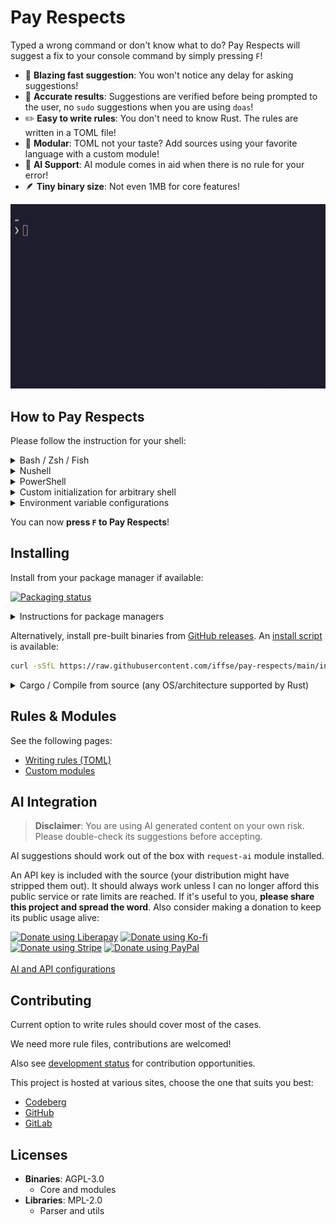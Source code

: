 # Pay Respects

Typed a wrong command or don't know what to do? Pay Respects will suggest a fix to your console command by simply pressing `F`!

- 🚀 **Blazing fast suggestion**: You won't notice any delay for asking suggestions!
- 🎯 **Accurate results**: Suggestions are verified before being prompted to the user, no `sudo` suggestions when you are using `doas`!
- ✏️ **Easy to write rules**: You don't need to know Rust. The rules are written in a TOML file!
- 🔩 **Modular**: TOML not your taste? Add sources using your favorite language with a custom module!
- 🤖 **AI Support**: AI module comes in aid when there is no rule for your error!
- 🪶 **Tiny binary size**: Not even 1MB for core features!

![showcase](https://raw.githubusercontent.com/iffse/static-assets/refs/heads/main/pay-respects/showcase.gif)

## How to Pay Respects

Please follow the instruction for your shell:

<details>
	<summary>Bash / Zsh / Fish</summary>

> Append the following line to your configuration file (`--alias` no longer required for v0.7+):
> ```sh
> eval "$(pay-respects bash --alias)"
> eval "$(pay-respects zsh --alias)"
> pay-respects fish --alias | source
> ```
> Arguments:
> - `--alias [alias]`: Alias to a custom key, defaults to `f`
> - `--nocnf`: Disables `command_not_found` handler

> Manual aliasing (**REMOVED** after v0.7):
> ```sh
> alias f="$(pay-respects bash)"
> alias f="$(pay-respects zsh)"
> alias f="$(pay-respects fish)"
> ```

</details>

<details>
	<summary>Nushell</summary>

> Add the following output to your configuration file:
> ```sh
> pay-respects nushell --alias [<alias>]
> ```

> Or save it as a file:
> ```sh
> pay-respects nushell --alias [<alias>] | save -f ~/.pay-respects.nu
> ```
> and source from your config file:
> ```sh
> source ~/.pay-respects.nu
> ```

</details>

<details>
	<summary>PowerShell</summary>

> Append the following output to your profile:
> ```pwsh
> pay-respects pwsh --alias [<alias>]
> ```

> Or directly pipe the output to your profile:
> ```pwsh
> pay-respects pwsh --alias [<alias>] >> $PROFILE
> ```

</details>

<details>
	<summary>Custom initialization for arbitrary shell</summary>

> pay-respects only requires 2 environment variables to function:
>
> - `_PR_SHELL`: The binary name of the current working shell.
> - `_PR_LAST_COMMAND`: The last command.
>
> pay-respects echos back, if applicable, a `cd` command that can be evaluated by the current working shell.

> General example:
> ```sh
> eval $(_PR_SHELL=sh _PR_LAST_COMMAND="git comit" pay-respects)
> ```

> Following variables are not required, but can be used to reduce unnecessary operations:
>
> - `_PR_ALIAS`: A list of aliases to commands. Separated by newlines with zsh-like formatting, e.g. `gc=git commit`
> - `_PR_ERROR_MSG`: Error message from the previous command. `pay-respects` will rerun previous command to get the error message if absent
> - `_PR_EXECUTABLES`: A space separated list of commands/executables. `pay-respects` will search for `$PATH` if absent

</details>

<details>
	<summary>Environment variable configurations</summary>

> - `_PR_LIB`: Directory of modules, analogous to `PATH`. If not provided, search in `PATH` or compile-time provided value.
> - `_PR_PACKAGE_MANAGER`: Use defined package manager instead of auto-detecting alphabetically

> You can specify different modes to run with `_PR_MODE`:
>
> - `noconfirm`: Execute suggestions without confirm
> - `echo`: Print suggestions to `stdout` without executing
> - `cnf`: Used for command not found hook
>
> Example usage with `noconfirm`:
>
> ```sh
> function ff() {
> 	(
> 		export _PR_MODE="noconfirm"
> 		f
> 	)
> }
> ```

</details>

You can now **press `F` to Pay Respects**!

## Installing

Install from your package manager if available:

[![Packaging status](https://repology.org/badge/vertical-allrepos/pay-respects.svg)](https://repology.org/project/pay-respects/versions)

<details>
	<summary>Instructions for package managers</summary>

> | OS / Distribution | Repository      | Instructions                                      |
> |-------------------|-----------------|---------------------------------------------------|
> | Arch Linux        | [AUR]           | `paru -S pay-respects` (`-bin`)                   |
> | Arch Linux (ARM)  | [Arch Linux CN] | `sudo pacman -S pay-respects`                     |
> | MacOS / *Any*     | [timescam]      | `brew install timescam/homebrew-tap/pay-respects` |
> | NixOS / *Any*     | [nixpkgs]       | `nix-env -iA nixos.pay-respects`                  |

[AUR]: https://aur.archlinux.org/
[Arch Linux CN]: https://github.com/archlinuxcn/repo
[nixpkgs]: https://github.com/NixOS/nixpkgs
[timescam]: https://github.com/timescam/homebrew-tap

</details>

Alternatively, install pre-built binaries from [GitHub releases](https://github.com/iffse/pay-respects/releases). An [install script](./install.sh) is available:
```sh
curl -sSfL https://raw.githubusercontent.com/iffse/pay-respects/main/install.sh | sh
```

<details>
	<summary>Cargo / Compile from source (any OS/architecture supported by Rust)</summary>

> This installation requires you to have Cargo (the Rust package manager) installed.

> Install from [crates.io](https://crates.io/), modules are optional
> ```sh
> cargo install pay-respects
> cargo install pay-respects-module-runtime-rules
> cargo install pay-respects-module-request-ai
> ```

> Clone from git and install, suitable for adding custom compile-time rules:
> ```sh
> git clone --depth 1 https://github.com/iffse/pay-respects
> cd pay-respects
> cargo install --path core
> cargo install --path module-runtime-rules
> cargo install --path module-request-ai
> ```

</details>

## Rules & Modules

See the following pages:

- [Writing rules (TOML)](./rules.md)
- [Custom modules](./modules.md)

## AI Integration

> **Disclaimer**: You are using AI generated content on your own risk. Please double-check its suggestions before accepting.

AI suggestions should work out of the box with `request-ai` module installed.

An API key is included with the source (your distribution might have stripped them out). It should always work unless I can no longer afford this public service or rate limits are reached. If it's useful to you, **please share this project and spread the word**. Also consider making a donation to keep its public usage alive:

<div>
	<a
		href="https://liberapay.com/iff/donate"
		target="_blank"
		rel="noreferrer"
		><img
			src="https://liberapay.com/assets/widgets/donate.svg"
			alt="Donate using Liberapay"
		/></a
	>
	<a href="https://ko-fi.com/iffse" target="_blank" rel="noreferrer"
		><img
			height='30'
			src="https://www.vectorlogo.zone/logos/ko-fi/ko-fi-ar21.svg"
			alt="Donate using Ko-fi"
			style="height: 30px;"
		/></a
	>
	<br />
	<a href="https://iffse.eu.org/stripe" target="_blank" rel="noreferrer"
		><img
			height='30'
			src="https://cdn.brandfolder.io/KGT2DTA4/at/8vbr8k4mr5xjwk4hxq4t9vs/Stripe_wordmark_-_blurple.svg"
			alt="Donate using Stripe"
			style="height: 30px;"
		/></a
	>
	<a
		href="https://www.paypal.com/donate/?hosted_button_id=QN7Z7ZHRAAFZL"
		target="_blank"
		rel="noreferrer"
		><img
			height='30'
			src="https://upload.wikimedia.org/wikipedia/commons/b/b5/PayPal.svg"
			alt="Donate using PayPal"
			style="height: 25px; margin-bottom: 3px;"
		/></a
	>
</div>

[AI and API configurations](./module-request-ai/README.md)

## Contributing

Current option to write rules should cover most of the cases.

We need more rule files, contributions are welcomed!

Also see [development status](./development.md) for contribution opportunities.

This project is hosted at various sites, choose the one that suits you best:

- [Codeberg](https://codeberg.org/iff/pay-respects)
- [GitHub](https://github.com/iffse/pay-respects)
- [GitLab](https://gitlab.com/iffse/pay-respects)

## Licenses

- **Binaries**: AGPL-3.0
	- Core and modules
- **Libraries**: MPL-2.0
	- Parser and utils
